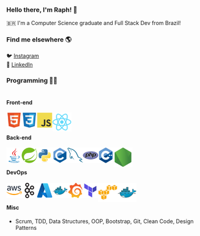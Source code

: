 ### Hello there, I'm Raph! 👋

🇧🇷  I'm a Computer Science graduate and Full Stack Dev from Brazil!

### Find me elsewhere 🌎

🐦  [Instagram](https://www.instagram.com/raphascandura/) <br>
💼  [LinkedIn](https://www.linkedin.com/in/raphaelscandura/) <br>

### Programming 👩‍💻
#
#### Front-end
<img align="left" alt="HTML" heigth="30" width="40" src="https://raw.githubusercontent.com/devicons/devicon/master/icons/html5/html5-original.svg">
<img align="left" alt="CSS" heigth="30" width="40" src="https://raw.githubusercontent.com/devicons/devicon/master/icons/css3/css3-original.svg"> 
<img align="left" alt="Js" heigth="28" width="40" src="https://raw.githubusercontent.com/devicons/devicon/master/icons/javascript/javascript-original.svg">
<img align="left" alt="React" width="50px" src="https://raw.githubusercontent.com/devicons/devicon/master/icons/react/react-original.svg"/>
<!-- break-->

<br />

#
#### Back-end
<img align="left" alt="Java" heigth="28" width="40" src="https://raw.githubusercontent.com/devicons/devicon/master/icons/java/java-original.svg">
<img align="left" alt="Spring" heigth="28" width="40" src="https://raw.githubusercontent.com/devicons/devicon/master/icons/spring/spring-original.svg">
<img align="left" alt="Python" heigth="28" width="40" src="https://raw.githubusercontent.com/devicons/devicon/master/icons/python/python-original.svg">
<img align="left" alt="C" heigth="28" width="40" src="https://raw.githubusercontent.com/devicons/devicon/master/icons/c/c-original.svg">
<img align="left" alt="MySQL" heigth="28" width="40" src="https://raw.githubusercontent.com/devicons/devicon/master/icons/mysql/mysql-original.svg">
<img align="left" alt="PHP" heigth="28" width="40" src="https://raw.githubusercontent.com/devicons/devicon/master/icons/php/php-original.svg">
<img align="left" alt="C++" heigth="28" width="40" src="https://raw.githubusercontent.com/devicons/devicon/master/icons/cplusplus/cplusplus-original.svg">
<img align="left" alt="NodeJS" width="50px" src="https://raw.githubusercontent.com/devicons/devicon/master/icons/nodejs/nodejs-original.svg"/>

<br />

#
#### DevOps
<img align="left" alt="AWS" heigth="28" width="40" src="https://raw.githubusercontent.com/devicons/devicon/master/icons/amazonwebservices/amazonwebservices-original-wordmark.svg">
<img align="left" alt="Apache Kafka" heigth="28" width="40" src="https://raw.githubusercontent.com/devicons/devicon/master/icons/apachekafka/apachekafka-original.svg">
<img align="left" alt="Azure" heigth="28" width="40" src="https://raw.githubusercontent.com/devicons/devicon/master/icons/azure/azure-original.svg">
<img align="left" alt="Docker" heigth="28" width="40" src="https://raw.githubusercontent.com/devicons/devicon/master/icons/docker/docker-original.svg">
<img align="left" alt="Grafana" heigth="28" width="40" src="https://raw.githubusercontent.com/devicons/devicon/master/icons/grafana/grafana-original.svg">
<img align="left" alt="Terraform" heigth="28" width="40" src="https://raw.githubusercontent.com/devicons/devicon/master/icons/terraform/terraform-original.svg">
<img align="left" alt="AWS" width="50px" src="https://raw.githubusercontent.com/devicons/devicon/master/icons/amazonwebservices/amazonwebservices-original.svg"/>
<img align="left" alt="Docker" width="50px" src="https://raw.githubusercontent.com/devicons/devicon/master/icons/docker/docker-original.svg"/>

<br />

#
#### Misc
- Scrum, TDD, Data Structures, OOP, Bootstrap, Git, Clean Code, Design Patterns

<!--
Huh? What are you doing here? No spying on my code, bruv

Yeah, sorry for that, here's some of the next things I want to include in my tech stack:

<img align="left" alt="C Sharp" width="40" height="40" src="https://raw.githubusercontent.com/devicons/devicon/master/icons/csharp/csharp-original.svg"/>
<img align="left" alt=".Net" width="50px" src="https://raw.githubusercontent.com/devicons/devicon/master/icons/dot-net/dot-net-original.svg"/>
<img align="left" alt="MongoDB" width="50px" src="https://raw.githubusercontent.com/devicons/devicon/master/icons/mongodb/mongodb-original.svg"/>
<img align="left" alt="ExpressJS" width="50px" src="https://raw.githubusercontent.com/devicons/devicon/master/icons/express/express-original.svg"/>
<img align="left" alt="Django" width="50px" src="https://raw.githubusercontent.com/devicons/devicon/master/icons/django/django-original.svg"/>
<img align="left" alt="Flutter" width="50px" src="https://raw.githubusercontent.com/devicons/devicon/master/icons/flutter/flutter-original.svg"/>
<img align="left" alt="Apache Kafka" width="50px" src="https://raw.githubusercontent.com/devicons/devicon/master/icons/apachekafka/apachekafka-original.svg"/>
<img align="left" alt="Clojure" width="50px" src="https://raw.githubusercontent.com/devicons/devicon/master/icons/clojure/clojure-original.svg"/>
<img align="left" alt="Figma" width="50px" src="https://raw.githubusercontent.com/devicons/devicon/master/icons/figma/figma-original.svg"/>
-->

